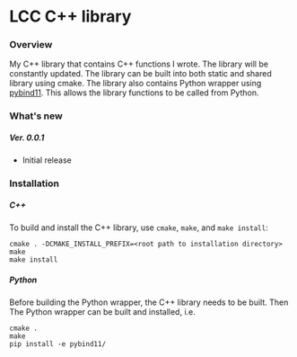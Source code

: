 # LCC C++ library

### Overview
My C++ library that contains C++ functions I wrote. The library will be constantly updated. The library can be built into both static and shared library using cmake. The library also contains Python wrapper using [pybind11](https://github.com/pybind/pybind11). This allows the library functions to be called from Python.

### What's new
##### Ver. 0.0.1
* Initial release

### Installation
##### C++
To build and install the C++ library, use `cmake`, `make`, and `make install`:
```
cmake . -DCMAKE_INSTALL_PREFIX=<root path to installation directory>
make
make install
```

##### Python
Before building the Python wrapper, the C++ library needs to be built. Then The Python wrapper can be built and installed, i.e.
```
cmake .
make
pip install -e pybind11/
```
